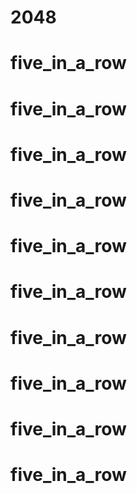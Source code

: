 # 2048
# five_in_a_row
# five_in_a_row
# five_in_a_row
# five_in_a_row
# five_in_a_row
# five_in_a_row
# five_in_a_row
# five_in_a_row
# five_in_a_row
# five_in_a_row

